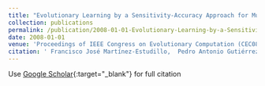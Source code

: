 ```yaml
---
title: "Evolutionary Learning by a Sensitivity-Accuracy Approach for Multi-class Problems"
collection: publications
permalink: /publication/2008-01-01-Evolutionary-Learning-by-a-Sensitivity-Accuracy-Approach-for-Multi-class-Problems
date: 2008-01-01
venue: 'Proceedings of IEEE Congress on Evolutionary Computation (CEC08)'
citation: ' Francisco José Martínez-Estudillo,  Pedro Antonio Gutiérrez,  César Hervás-Martínez,  Juan Carlos Fernández, &quot;Evolutionary Learning by a Sensitivity-Accuracy Approach for Multi-class Problems.&quot; Proceedings of IEEE Congress on Evolutionary Computation (CEC08), 2008, pp. 1581--1588.'
---
```

Use [Google Scholar](https://scholar.google.com/scholar?q=Evolutionary+Learning+by+a+Sensitivity+Accuracy+Approach+for+Multi+class+Problems){:target="_blank"} for full citation